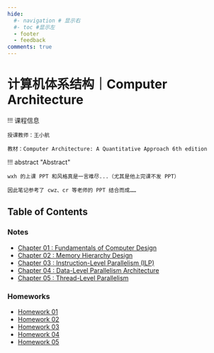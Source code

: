 ```yaml
---
hide:
  #- navigation # 显示右
  #- toc #显示左
  - footer
  - feedback
comments: true
--- 
```


# 计算机体系结构｜Computer Architecture

!!! 课程信息

	授课教师：王小航
	
	教材：Computer Architecture: A Quantitative Approach 6th edition

!!! abstract "Abstract"

	wxh 的上课 PPT 和风格真是一言难尽...（尤其是他上完课不发 PPT）
	
	因此笔记参考了 cwz、cr 等老师的 PPT 结合而成……

## Table of Contents

### Notes

- [Chapter 01 : Fundamentals of Computer Design](Chapter%201/)
- [Chapter 02 : Memory Hierarchy Design](Chapter%202/)
- [Chapter 03 : Instruction-Level Parallelism (ILP)](Chapter%203/)
- [Chapter 04 : Data-Level Parallelism Architecture](Chapter%204/)
- [Chapter 05 : Thread-Level Parallelism](Chapter%205/)

### Homeworks

- [Homework 01](Homework%201/)
- [Homework 02](Homework%2002/)
- [Homework 03](Homework%2003/)
- [Homework 04](Homework%2004/)
- [Homework 05](Homework%2005/)